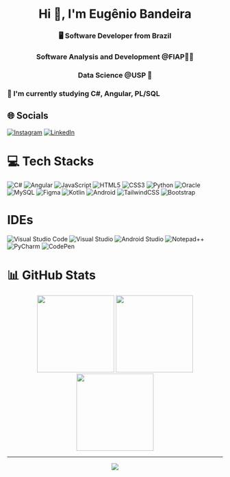 <h1 align="center">Hi 👋, I'm Eugênio Bandeira</h1>
<h3 align="center">🖥️ Software Developer from Brazil</h3>
<h3 align="center">Software Analysis and Development @FIAP🧑‍💻</h3>
<h3 align="center">Data Science @USP 🧬</h3>
<h3> 📌 I'm currently studying C#, Angular, PL/SQL </h3>

## 🌐 Socials
[![Instagram](https://img.shields.io/badge/Instagram-%23E4405F.svg?logo=Instagram&logoColor=white)](https://www.instagram.com/_eugsb00/) 
[![LinkedIn](https://img.shields.io/badge/LinkedIn-%230077B5.svg?logo=linkedin&logoColor=white)](https://www.linkedin.com/in/eugeniosb/) 

# 💻 Tech Stacks

![C#](https://img.shields.io/badge/c%23-%23239120.svg?style=for-the-badge&logo=c-sharp&logoColor=white) 
![Angular](https://img.shields.io/badge/angular-%23DD0031.svg?style=for-the-badge&logo=angular&logoColor=white)
![JavaScript](https://img.shields.io/badge/javascript-%23323330.svg?style=for-the-badge&logo=javascript&logoColor=%23F7DF1E)
![HTML5](https://img.shields.io/badge/html5-%23E34F26.svg?style=for-the-badge&logo=html5&logoColor=white)
![CSS3](https://img.shields.io/badge/css3-%231572B6.svg?style=for-the-badge&logo=css3&logoColor=white)
![Python](https://img.shields.io/badge/python-3670A0?style=for-the-badge&logo=python&logoColor=ffdd54) 
![Oracle](https://img.shields.io/badge/Oracle-F80000?style=for-the-badge&logo=oracle&logoColor=white)
![MySQL](https://img.shields.io/badge/mysql-%2300f.svg?style=for-the-badge&logo=mysql&logoColor=white) 
![Figma](https://img.shields.io/badge/figma-%23F24E1E.svg?style=for-the-badge&logo=figma&logoColor=white) 
![Kotlin](https://img.shields.io/badge/kotlin-%237F52FF.svg?style=for-the-badge&logo=kotlin&logoColor=white)
![Android](https://img.shields.io/badge/Android-3DDC84?style=for-the-badge&logo=android&logoColor=white)
![TailwindCSS](https://img.shields.io/badge/tailwindcss-%2338B2AC.svg?style=for-the-badge&logo=tailwind-css&logoColor=white)
![Bootstrap](https://img.shields.io/badge/bootstrap-%238511FA.svg?style=for-the-badge&logo=bootstrap&logoColor=white)

# IDEs

![Visual Studio Code](https://img.shields.io/badge/Visual%20Studio%20Code-0078d7.svg?style=for-the-badge&logo=visual-studio-code&logoColor=white)
![Visual Studio](https://img.shields.io/badge/Visual%20Studio-5C2D91.svg?style=for-the-badge&logo=visual-studio&logoColor=white)
![Android Studio](https://img.shields.io/badge/android%20studio-346ac1?style=for-the-badge&logo=android%20studio&logoColor=white)
![Notepad++](https://img.shields.io/badge/Notepad++-90E59A.svg?style=for-the-badge&logo=notepad%2b%2b&logoColor=black)
![PyCharm](https://img.shields.io/badge/pycharm-143?style=for-the-badge&logo=pycharm&logoColor=black&color=black&labelColor=green)
![CodePen](https://img.shields.io/badge/CodePen-white?style=for-the-badge&logo=codepen&logoColor=black)

# 📊 GitHub Stats
<div align="center">
<img height="180em" src="https://github-readme-stats.vercel.app/api?username=eugeniobandeira&theme=dark&hide_border=false&include_all_commits=false&count_private=false"/>
<img height="180em" src="https://github-readme-streak-stats.herokuapp.com/?user=eugeniobandeira&theme=dark&hide_border=false"/>
<img height="180em" src="https://github-readme-stats.vercel.app/api/top-langs/?username=eugeniobandeira&theme=dark&hide_border=false&include_all_commits=false&count_private=false&layout=compact"/>


---
[![](https://visitcount.itsvg.in/api?id=madugoda&icon=2&color=11)](https://visitcount.itsvg.in)


  


